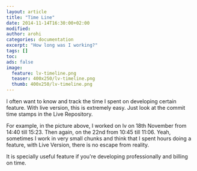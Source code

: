 ```yaml
---
layout: article
title: "Time Line"
date: 2014-11-14T16:30:00+02:00
modified:
author: arohi
categories: documentation
excerpt: "How long was I working?"
tags: []
toc: 
ads: false
image:
  feature: lv-timeline.png
  teaser: 400x250/lv-timeline.png
  thumb: 400x250/lv-timeline.png
---
```


I often want to know and track the time I spent on developing certain feature. With live version, this is extremely easy.
Just look at the commit time stamps in the Live Repository. 

For example, in the picture above, I worked on lv on 18th November from 14:40 till 15:23. Then again, on the 22nd from 10:45 till 11:06.
Yeah, sometimes I work in very small chunks and think that I spent hours doing a feature, with Live Version, there is no escape from reality.

It is specially useful feature if you're developing professionally and billing on time.

